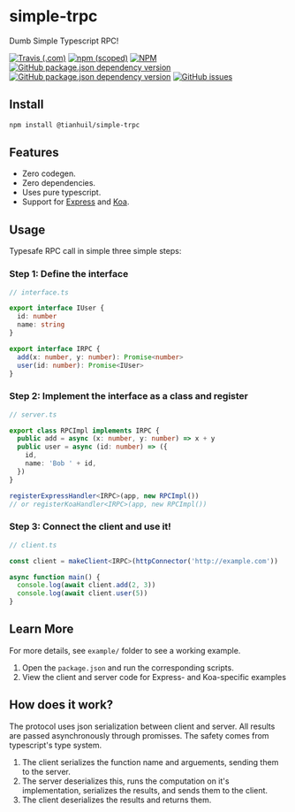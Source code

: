 # simple-trpc
Dumb Simple Typescript RPC!

[![Travis (.com)](https://img.shields.io/travis/com/tianhuil/simple-trpc.svg?style=for-the-badge)](https://travis-ci.org/tianhuil/simple-trpc)
[![npm (scoped)](https://img.shields.io/npm/v/@tianhuil/simple-trpc.svg?style=for-the-badge)](https://www.npmjs.com/package/@tianhuil/simple-trpc)
[![NPM](https://img.shields.io/npm/l/@tianhuil/simple-trpc.svg?style=for-the-badge)](https://www.npmjs.com/package/@tianhuil/simple-trpc)
[![GitHub package.json dependency version](https://img.shields.io/github/package-json/dependency-version/tianhuil/simple-trpc/dev/@babel/preset-typescript.svg?style=for-the-badge)](https://github.com/tianhuil/simple-trpc/blob/master/package.json)
[![GitHub package.json dependency version](https://img.shields.io/github/package-json/dependency-version/tianhuil/simple-trpc/dev/typescript.svg?style=for-the-badge)](https://github.com/tianhuil/simple-trpc/blob/master/package.json)
[![GitHub issues](https://img.shields.io/github/issues/tianhuil/simple-trpc.svg?style=for-the-badge)](https://github.com/tianhuil/simple-trpc/issues)

## Install
```bash
npm install @tianhuil/simple-trpc
```

## Features
- Zero codegen.
- Zero dependencies.
- Uses pure typescript.
- Support for [Express](https://expressjs.com/) and [Koa](https://koajs.com/).

## Usage
Typesafe RPC call in simple three simple steps:

### Step 1: Define the interface
```ts
// interface.ts

export interface IUser {
  id: number
  name: string
}

export interface IRPC {
  add(x: number, y: number): Promise<number>
  user(id: number): Promise<IUser>
}
```

### Step 2: Implement the interface as a class and register
```ts
// server.ts

export class RPCImpl implements IRPC {
  public add = async (x: number, y: number) => x + y
  public user = async (id: number) => ({
    id,
    name: 'Bob ' + id,
  })
}

registerExpressHandler<IRPC>(app, new RPCImpl())
// or registerKoaHandler<IRPC>(app, new RPCImpl())
```

### Step 3: Connect the client and use it!
```ts
// client.ts

const client = makeClient<IRPC>(httpConnector('http://example.com'))

async function main() {
  console.log(await client.add(2, 3))
  console.log(await client.user(5))
}
```

## Learn More
For more details, see `example/` folder to see a working example.

1. Open the `package.json` and run the corresponding scripts.
2. View the client and server code for Express- and Koa-specific examples

## How does it work?
The protocol uses json serialization between client and server.  All results are passed asynchronously through promisses.  The safety comes from typescript's type system.

1. The client serializes the function name and arguements, sending them to the server.
2. The server deserializes this, runs the computation on it's implementation, serializes the results, and sends them to the client.
3. The client deserializes the results and returns them.
